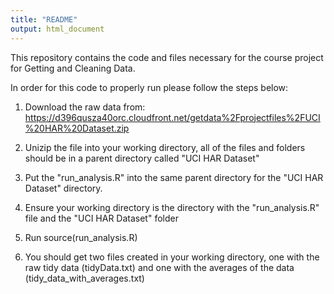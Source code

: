 ```yaml
---
title: "README"
output: html_document
---
```


This repository contains the code and files necessary for the course project for Getting and Cleaning Data.

In order for this code to properly run please follow the steps below:

1. Download the raw data from: https://d396qusza40orc.cloudfront.net/getdata%2Fprojectfiles%2FUCI%20HAR%20Dataset.zip

2. Unizip the file into your working directory, all of the files and folders should be in a parent directory called "UCI HAR Dataset"

3. Put the "run_analysis.R" into the same parent directory for the "UCI HAR Dataset" directory.

4. Ensure your working directory is the directory with the "run_analysis.R" file and the "UCI HAR Dataset" folder 

5. Run source(run_analysis.R)

6. You should get two files created in your working directory, one with the raw tidy data (tidyData.txt) and one with the averages of the data (tidy_data_with_averages.txt)

